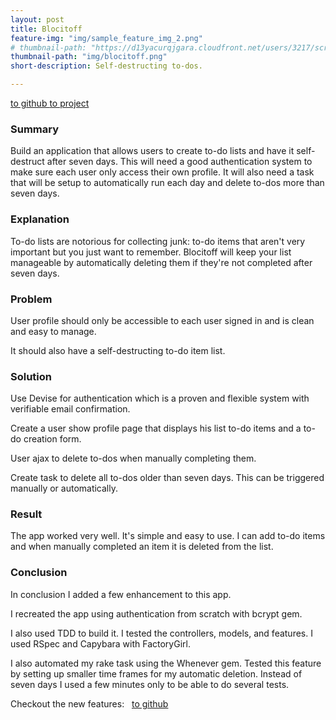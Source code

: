 ```yaml
---
layout: post
title: Blocitoff
feature-img: "img/sample_feature_img_2.png"
# thumbnail-path: "https://d13yacurqjgara.cloudfront.net/users/3217/screenshots/2030974/bloctalk_1x.png"
thumbnail-path: "img/blocitoff.png"
short-description: Self-destructing to-dos.

---
```


<a class="button" href="https://github.com/jvg0119/blocitoff" target="_blank_">
  to github
</a>
<a class="button" href="https://joe-blocitoff.herokuapp.com/" target="_blank_">
  to project
</a>

<h3>Summary</h3>
<p>Build an application that allows users to create to-do lists and have it self-destruct after seven days. This will need a good authentication system to make sure each user only access their own profile. It will also need a task that will be setup to automatically run each day and delete to-dos more than seven days.</p>

<h3>Explanation</h3>
<p>To-do lists are notorious for collecting junk: to-do items that aren't very important but you just want to remember. Blocitoff will keep your list manageable by automatically deleting them if they're not completed after seven days.</p>

<h3>Problem</h3>
<p>User profile should only be accessible to each user signed in and is clean and easy to manage.</p>
<p>It should also have a self-destructing to-do item list.</p>

<h3>Solution</h3>
<p>Use Devise for authentication which is a proven and flexible system with verifiable email confirmation.</p>
<p>Create a user show profile page that displays his list to-do items and a to-do creation form.</p>
<p>User ajax to delete to-dos when manually completing them.</p>
<p>Create task to delete all to-dos older than seven days. This can be triggered manually or automatically.</p>

<h3>Result</h3>
<p>The app worked very well. It's simple and easy to use. I can add to-do items and when manually completed an item it is deleted from the list.</p>

<h3>Conclusion</h3>
<p>In conclusion I added a few enhancement to this app.</p>
<p>I recreated the app using authentication from scratch with bcrypt gem.</p>
<p>I also used TDD to build it. I tested the controllers, models, and features. I used RSpec and Capybara with FactoryGirl.</p>
<p>I also automated my rake task using the Whenever gem. Tested this feature by setting up smaller time frames for my automatic deletion. Instead of seven days I used a few minutes only to be able to do several tests.</p>

<p>Checkout the new features: &nbsp;
  <a class="button" href="https://github.com/jvg0119/blocitoff_ec" target="_blank_">
    to github
  </a>
</p>
